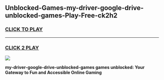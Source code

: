 
## Unblocked-Games-my-driver-google-drive-unblocked-games-Play-Free-ck2h2
<h3>
<a href="https://premium76.site?title=my-driver-google-drive-unblocked-games&ref=09A">CLICK TO PLAY</a></h3>
<hr>

<h3>
<a href="https://premium76.site?title=my-driver-google-drive-unblocked-games&ref=09A">CLICK 2 PLAY</a>
  
</h3>

<a href="https://premium76.site?title=my-driver-google-drive-unblocked-games&ref=09A"><img src="https://clearcache.store/games.png"></a>


**my-driver-google-drive-unblocked-games games unblocked: Your Gateway to Fun and Accessible Online Gaming**
